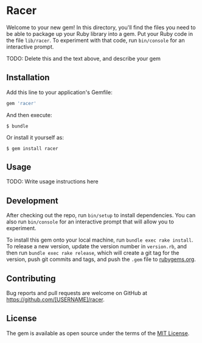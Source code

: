 # Racer

Welcome to your new gem! In this directory, you'll find the files you need to be able to package up your Ruby library into a gem. Put your Ruby code in the file `lib/racer`. To experiment with that code, run `bin/console` for an interactive prompt.

TODO: Delete this and the text above, and describe your gem

## Installation

Add this line to your application's Gemfile:

```ruby
gem 'racer'
```

And then execute:

    $ bundle

Or install it yourself as:

    $ gem install racer

## Usage

TODO: Write usage instructions here

## Development

After checking out the repo, run `bin/setup` to install dependencies. You can also run `bin/console` for an interactive prompt that will allow you to experiment.

To install this gem onto your local machine, run `bundle exec rake install`. To release a new version, update the version number in `version.rb`, and then run `bundle exec rake release`, which will create a git tag for the version, push git commits and tags, and push the `.gem` file to [rubygems.org](https://rubygems.org).

## Contributing

Bug reports and pull requests are welcome on GitHub at https://github.com/[USERNAME]/racer.


## License

The gem is available as open source under the terms of the [MIT License](http://opensource.org/licenses/MIT).

